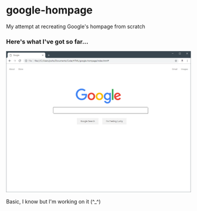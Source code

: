 # google-hompage
My attempt at recreating Google's hompage from scratch

### Here's what I've got so far...
![Image](google-hompage-screenshot.PNG)

Basic, I know but I'm working on it (^_^)
